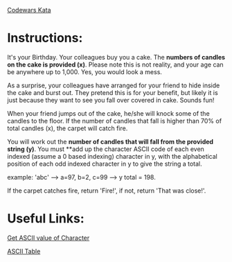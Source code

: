 
[Codewars Kata](https://www.codewars.com/kata/5805ed25c2799821cb000005)
# Instructions:

It's your Birthday. Your colleagues buy you a cake. The **numbers of candles on the cake is provided (x)**. Please note this is not reality, and your age can be anywhere up to 1,000. Yes, you would look a mess.

As a surprise, your colleagues have arranged for your friend to hide inside the cake and burst out. They pretend this is for your benefit, but likely it is just because they want to see you fall over covered in cake. Sounds fun!

When your friend jumps out of the cake, he/she will knock some of the candles to the floor. If the number of candles that fall is higher than 70% of total candles (x), the carpet will catch fire.

You will work out the **number of candles that will fall from the provided string (y)**. You must **add up the character ASCII code of each even indexed (assume a 0 based indexing) character in y, with the alphabetical position of each odd indexed character in y to give the string a total.

example: 'abc' --> a=97, b=2, c=99 --> y total = 198.

If the carpet catches fire, return 'Fire!', if not, return 'That was close!'.

# Useful Links:
[Get ASCII value of Character](https://www.hacksparrow.com/get-ascii-value-of-character-convert-ascii-to-character-in-javascript.html)

[ASCII Table](http://www.asciitable.com/)
